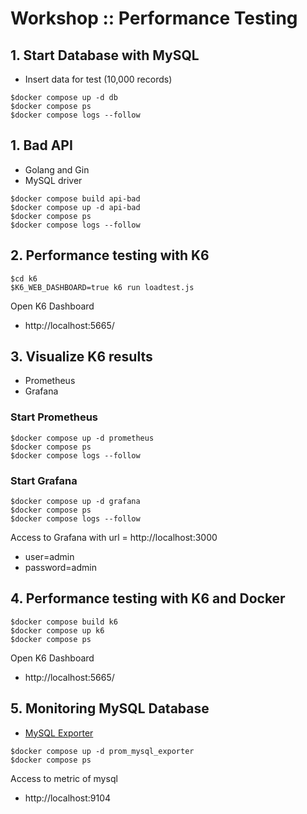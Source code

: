 # Workshop :: Performance Testing


## 1. Start Database with MySQL
* Insert data for test (10,000 records)
```
$docker compose up -d db
$docker compose ps
$docker compose logs --follow
```

## 1. Bad API
* Golang and Gin
* MySQL driver

```
$docker compose build api-bad
$docker compose up -d api-bad
$docker compose ps
$docker compose logs --follow
```

## 2. Performance testing with K6
```
$cd k6
$K6_WEB_DASHBOARD=true k6 run loadtest.js
```

Open K6 Dashboard
* http://localhost:5665/

## 3. Visualize K6 results
* Prometheus
* Grafana

### Start Prometheus
```
$docker compose up -d prometheus
$docker compose ps
$docker compose logs --follow
```

### Start Grafana
```
$docker compose up -d grafana
$docker compose ps
$docker compose logs --follow
```

Access to Grafana with url = http://localhost:3000
* user=admin
* password=admin

## 4. Performance testing with K6 and Docker
```
$docker compose build k6
$docker compose up k6
$docker compose ps
```

Open K6 Dashboard
* http://localhost:5665/

## 5. Monitoring MySQL Database
* [MySQL Exporter](https://github.com/prometheus/mysqld_exporter)

```
$docker compose up -d prom_mysql_exporter
$docker compose ps
```

Access to metric of mysql
* http://localhost:9104